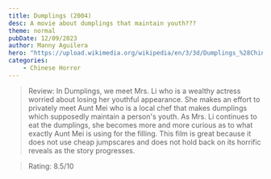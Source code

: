 ```yaml
---
title: Dumplings (2004)
desc: A movie about dumplings that maintain youth???
theme: normal
pubDate: 12/09/2023
author: Manny Aguilera
hero: "https://upload.wikimedia.org/wikipedia/en/3/3d/Dumplings_%28Chinese_poster%29.jpg"
categories: 
    - Chinese Horror
---
```


> Review: In Dumplings, we meet Mrs. Li who is a wealthy actress worried about losing her youthful appearance. She makes an effort to privately meet Aunt Mei who is a local chef that makes dumplings which supposedly maintain a person's youth. As Mrs. Li continues to eat the dumplings, she becomes more and more curious as to what exactly Aunt Mei is using for the filling. This film is great because it does not use cheap jumpscares and does not hold back on its horrific reveals as the story progresses. 

> Rating: 8.5/10